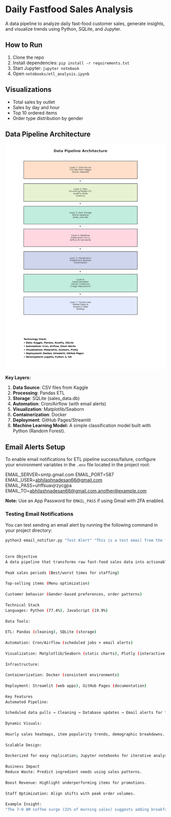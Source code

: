 # Daily Fastfood Sales Analysis

A data pipeline to analyze daily fast-food customer sales, generate insights, and visualize trends using Python, SQLite, and Jupyter.

## How to Run
1. Clone the repo  
2. Install dependencies: `pip install -r requirements.txt`  
3. Start Jupyter: `jupyter notebook`  
4. Open `notebooks/etl_analysis.ipynb`  

## Visualizations
- Total sales by outlet  
- Sales by day and hour  
- Top 10 ordered items  
- Order type distribution by gender  

## Data Pipeline Architecture
![Data Pipeline Diagram](data_pipeline_architecture.png)

**Key Layers:**
1. **Data Source**: CSV files from Kaggle
2. **Processing**: Pandas ETL
3. **Storage**: SQLite (sales_data.db)
4. **Automation**: Cron/Airflow (with email alerts)
5. **Visualization**: Matplotlib/Seaborn
6. **Containerization**: Docker
7. **Deployment**: GitHub Pages/Streamlit
8. **Machine Learning Model:** A simple classification model built with Python (Random Forest).

## Email Alerts Setup

To enable email notifications for ETL pipeline success/failure, configure your environment variables in the `.env` file located in the project root:

EMAIL_SERVER=smtp.gmail.com
EMAIL_PORT=587
EMAIL_USER=abhilashnadesan66@gmail.com
EMAIL_PASS=uhffsuavjrzycgpa
EMAIL_TO=abhilashnadesan66@gmail.com,another@example.com

**Note:** Use an App Password for `EMAIL_PASS` if using Gmail with 2FA enabled.

### Testing Email Notifications

You can test sending an email alert by running the following command in your project directory:

```bash
python3 email_notifier.py "Test Alert" "This is a test email from the fastfood ETL pipeline."


Core Objective
A data pipeline that transforms raw fast-food sales data into actionable insights, revealing:

Peak sales periods (Best/worst times for staffing)

Top-selling items (Menu optimization)

Customer behavior (Gender-based preferences, order patterns)

Technical Stack
Languages: Python (77.4%), JavaScript (19.9%)

Data Tools:

ETL: Pandas (cleaning), SQLite (storage)

Automation: Cron/Airflow (scheduled jobs + email alerts)

Visualization: Matplotlib/Seaborn (static charts), Plotly (interactive dashboards)

Infrastructure:

Containerization: Docker (consistent environments)

Deployment: Streamlit (web apps), GitHub Pages (documentation)

Key Features
Automated Pipeline:

Scheduled data pulls → Cleaning → Database updates → Email alerts for failures.

Dynamic Visuals:

Hourly sales heatmaps, item popularity trends, demographic breakdowns.

Scalable Design:

Dockerized for easy replication; Jupyter notebooks for iterative analysis.

Business Impact
Reduce Waste: Predict ingredient needs using sales patterns.

Boost Revenue: Highlight underperforming items for promotions.

Staff Optimization: Align shifts with peak order volumes.

Example Insight:
"The 7–9 AM coffee surge (32% of morning sales) suggests adding breakfast combos to increase average order value."




